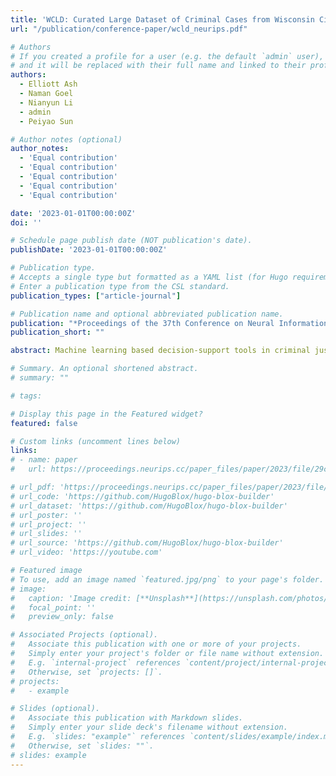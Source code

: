 ```yaml
---
title: 'WCLD: Curated Large Dataset of Criminal Cases from Wisconsin Circuit Courts'
url: "/publication/conference-paper/wcld_neurips.pdf"

# Authors
# If you created a profile for a user (e.g. the default `admin` user), write the username (folder name) here
# and it will be replaced with their full name and linked to their profile.
authors:
  - Elliott Ash
  - Naman Goel
  - Nianyun Li
  - admin
  - Peiyao Sun

# Author notes (optional)
author_notes:
  - 'Equal contribution'
  - 'Equal contribution'
  - 'Equal contribution'
  - 'Equal contribution'
  - 'Equal contribution'

date: '2023-01-01T00:00:00Z'
doi: ''

# Schedule page publish date (NOT publication's date).
publishDate: '2023-01-01T00:00:00Z'

# Publication type.
# Accepts a single type but formatted as a YAML list (for Hugo requirements).
# Enter a publication type from the CSL standard.
publication_types: ["article-journal"]

# Publication name and optional abbreviated publication name.
publication: "*Proceedings of the 37th Conference on Neural Information Processing Systems (NEURIPS)*"
publication_short: ""

abstract: Machine learning based decision-support tools in criminal justice systems are subjects of intense discussions and academic research. There are important open questions about the utility and fairness of such tools. Academic researchers often rely on a few small datasets that are not sufficient to empirically study various real-world aspects of these questions. In this paper, we contribute WCLD, a curated large dataset of 1.5 million criminal cases from circuit courts in the U.S. state of Wisconsin. We used reliable public data from 1970 to 2020 to curate attributes like prior criminal counts and recidivism outcomes. The dataset contains large number of samples from five racial groups, in addition to information like sex and age (at judgment and first offense). Other attributes in this dataset include neighborhood characteristics obtained from census data, detailed types of offense, charge severity, case decisions, sentence lengths, year of filing etc. We also provide pseudo-identifiers for judge, county and zipcode. The dataset will not only enable researchers to more rigorously study algorithmic fairness in the context of criminal justice, but also relate algorithmic challenges with various systemic issues. We also discuss in detail the process of constructing the dataset and provide a datasheet. The WCLD dataset is available at https://clezdata.github.io/wcld/.

# Summary. An optional shortened abstract.
# summary: ""

# tags:

# Display this page in the Featured widget?
featured: false

# Custom links (uncomment lines below)
links:
# - name: paper
#   url: https://proceedings.neurips.cc/paper_files/paper/2023/file/29c80c549ed67ddd7259559c1bb07c1b-Paper-Datasets_and_Benchmarks.pdf

# url_pdf: 'https://proceedings.neurips.cc/paper_files/paper/2023/file/29c80c549ed67ddd7259559c1bb07c1b-Paper-Datasets_and_Benchmarks.pdf'
# url_code: 'https://github.com/HugoBlox/hugo-blox-builder'
# url_dataset: 'https://github.com/HugoBlox/hugo-blox-builder'
# url_poster: ''
# url_project: ''
# url_slides: ''
# url_source: 'https://github.com/HugoBlox/hugo-blox-builder'
# url_video: 'https://youtube.com'

# Featured image
# To use, add an image named `featured.jpg/png` to your page's folder.
# image:
#   caption: 'Image credit: [**Unsplash**](https://unsplash.com/photos/pLCdAaMFLTE)'
#   focal_point: ''
#   preview_only: false

# Associated Projects (optional).
#   Associate this publication with one or more of your projects.
#   Simply enter your project's folder or file name without extension.
#   E.g. `internal-project` references `content/project/internal-project/index.md`.
#   Otherwise, set `projects: []`.
# projects:
#   - example

# Slides (optional).
#   Associate this publication with Markdown slides.
#   Simply enter your slide deck's filename without extension.
#   E.g. `slides: "example"` references `content/slides/example/index.md`.
#   Otherwise, set `slides: ""`.
# slides: example
---
```

